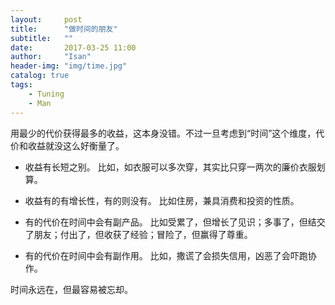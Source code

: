 ```yaml
---
layout:     post
title:      "做时间的朋友"
subtitle:   ""
date:       2017-03-25 11:00
author:     "Isan"
header-img: "img/time.jpg"
catalog: true
tags:
    - Tuning
    - Man
---
```


用最少的代价获得最多的收益，这本身没错。不过一旦考虑到“时间”这个维度，代价和收益就没这么好衡量了。

- 收益有长短之别。
比如，如衣服可以多次穿，其实比只穿一两次的廉价衣服划算。

- 收益有的有增长性，有的则没有。
比如住房，兼具消费和投资的性质。

- 有的代价在时间中会有副产品。
比如受累了，但增长了见识；多事了，但结交了朋友；付出了，但收获了经验；冒险了，但赢得了尊重。

- 有的代价在时间中会有副作用。
比如，撒谎了会损失信用，凶恶了会吓跑协作。


时间永远在，但最容易被忘却。

